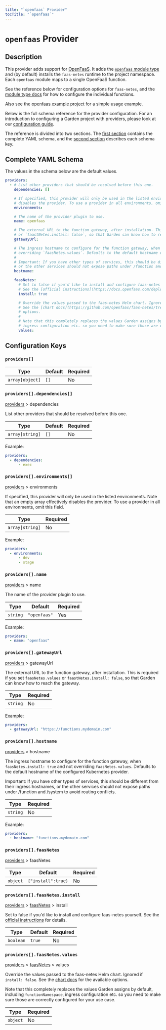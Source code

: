 ```yaml
---
title: "`openfaas` Provider"
tocTitle: "`openfaas`"
---
```


# `openfaas` Provider

## Description

This provider adds support for [OpenFaaS](https://www.openfaas.com/). It adds the [`openfaas` module type](../module-types/openfaas.md) and (by default) installs the `faas-netes` runtime to the project namespace. Each `openfaas` module maps to a single OpenFaaS function.

See the reference below for configuration options for `faas-netes`, and the [module type docs](../module-types/openfaas.md) for how to configure the individual functions.

Also see the [openfaas example project](https://github.com/garden-io/garden/tree/0.12.57/examples/openfaas) for a simple usage example.

Below is the full schema reference for the provider configuration. For an introduction to configuring a Garden project with providers, please look at our [configuration guide](../../using-garden/configuration-overview.md).

The reference is divided into two sections. The [first section](#complete-yaml-schema) contains the complete YAML schema, and the [second section](#configuration-keys) describes each schema key.

## Complete YAML Schema

The values in the schema below are the default values.

```yaml
providers:
  - # List other providers that should be resolved before this one.
    dependencies: []

    # If specified, this provider will only be used in the listed environments. Note that an empty array effectively
    # disables the provider. To use a provider in all environments, omit this field.
    environments:

    # The name of the provider plugin to use.
    name: openfaas

    # The external URL to the function gateway, after installation. This is required if you set `faasNetes.values`
    # or `faastNetes.install: false`, so that Garden can know how to reach the gateway.
    gatewayUrl:

    # The ingress hostname to configure for the function gateway, when `faasNetes.install: true` and not
    # overriding `faasNetes.values`. Defaults to the default hostname of the configured Kubernetes provider.
    #
    # Important: If you have other types of services, this should be different from their ingress hostnames,
    # or the other services should not expose paths under /function and /system to avoid routing conflicts.
    hostname:

    faasNetes:
      # Set to false if you'd like to install and configure faas-netes yourself.
      # See the [official instructions](https://docs.openfaas.com/deployment/kubernetes/) for details.
      install: true

      # Override the values passed to the faas-netes Helm chart. Ignored if `install: false`.
      # See the [chart docs](https://github.com/openfaas/faas-netes/tree/master/chart/openfaas) for the available
      # options.
      #
      # Note that this completely replaces the values Garden assigns by default, including `functionNamespace`,
      # ingress configuration etc. so you need to make sure those are correctly configured for your use case.
      values:
```
## Configuration Keys

### `providers[]`

| Type            | Default | Required |
| --------------- | ------- | -------- |
| `array[object]` | `[]`    | No       |

### `providers[].dependencies[]`

[providers](#providers) > dependencies

List other providers that should be resolved before this one.

| Type            | Default | Required |
| --------------- | ------- | -------- |
| `array[string]` | `[]`    | No       |

Example:

```yaml
providers:
  - dependencies:
      - exec
```

### `providers[].environments[]`

[providers](#providers) > environments

If specified, this provider will only be used in the listed environments. Note that an empty array effectively disables the provider. To use a provider in all environments, omit this field.

| Type            | Required |
| --------------- | -------- |
| `array[string]` | No       |

Example:

```yaml
providers:
  - environments:
      - dev
      - stage
```

### `providers[].name`

[providers](#providers) > name

The name of the provider plugin to use.

| Type     | Default      | Required |
| -------- | ------------ | -------- |
| `string` | `"openfaas"` | Yes      |

Example:

```yaml
providers:
  - name: "openfaas"
```

### `providers[].gatewayUrl`

[providers](#providers) > gatewayUrl

The external URL to the function gateway, after installation. This is required if you set `faasNetes.values`
or `faastNetes.install: false`, so that Garden can know how to reach the gateway.

| Type     | Required |
| -------- | -------- |
| `string` | No       |

Example:

```yaml
providers:
  - gatewayUrl: "https://functions.mydomain.com"
```

### `providers[].hostname`

[providers](#providers) > hostname

The ingress hostname to configure for the function gateway, when `faasNetes.install: true` and not
overriding `faasNetes.values`. Defaults to the default hostname of the configured Kubernetes provider.

Important: If you have other types of services, this should be different from their ingress hostnames,
or the other services should not expose paths under /function and /system to avoid routing conflicts.

| Type     | Required |
| -------- | -------- |
| `string` | No       |

Example:

```yaml
providers:
  - hostname: "functions.mydomain.com"
```

### `providers[].faasNetes`

[providers](#providers) > faasNetes

| Type     | Default            | Required |
| -------- | ------------------ | -------- |
| `object` | `{"install":true}` | No       |

### `providers[].faasNetes.install`

[providers](#providers) > [faasNetes](#providersfaasnetes) > install

Set to false if you'd like to install and configure faas-netes yourself.
See the [official instructions](https://docs.openfaas.com/deployment/kubernetes/) for details.

| Type      | Default | Required |
| --------- | ------- | -------- |
| `boolean` | `true`  | No       |

### `providers[].faasNetes.values`

[providers](#providers) > [faasNetes](#providersfaasnetes) > values

Override the values passed to the faas-netes Helm chart. Ignored if `install: false`.
See the [chart docs](https://github.com/openfaas/faas-netes/tree/master/chart/openfaas) for the available
options.

Note that this completely replaces the values Garden assigns by default, including `functionNamespace`,
ingress configuration etc. so you need to make sure those are correctly configured for your use case.

| Type     | Required |
| -------- | -------- |
| `object` | No       |

